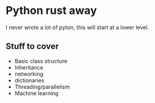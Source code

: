 # Python rust away
I never wrote a lot of pyton, this will start at a lower level.

## Stuff to cover

* Basic class structure
* Inheritance
* networking
* dictionaries 
* Threading/parallelism
* Machine learning
